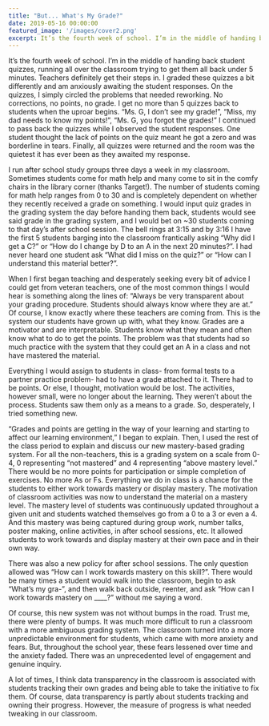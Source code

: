 ```yaml
---
title: "But... What's My Grade?"
date: 2019-05-16 00:00:00
featured_image: '/images/cover2.png'
excerpt: It’s the fourth week of school. I’m in the middle of handing back student quizzes, running all over the classroom trying to get them all back under 5 minutes. Teachers definitely get their steps in. I graded these quizzes a bit differently and am anxiously awaiting the student responses...
---
```


<!-- ![](/images/equity.png) -->

It’s the fourth week of school. I’m in the middle of handing back student quizzes, running all over the classroom trying to get them all back under 5 minutes. Teachers definitely get their steps in. I graded these quizzes a bit differently and am anxiously awaiting the student responses. On the quizzes, I simply circled the problems that needed reworking. No corrections, no points, no grade. I get no more than 5 quizzes back to students when the uproar begins. “Ms. G, I don’t see my grade!”, “Miss, my dad needs to know my points!”, “Ms. G, you forgot the grades!” I continued to pass back the quizzes while I observed the student responses. One student thought the lack of points on the quiz meant he got a zero and was borderline in tears. Finally, all quizzes were returned and the room was the quietest it has ever been as they awaited my response. 

I run after school study groups three days a week in my classroom. Sometimes students come for math help and many come to sit in the comfy chairs in the library corner (thanks Target!). The number of students coming for math help ranges from 0 to 30 and is completely dependent on whether they recently received a grade on something. I would input quiz grades in the grading system the day before handing them back, students would see said grade in the grading system, and I would bet on ~30 students coming to that day’s after school session. The bell rings at 3:15 and by 3:16 I have the first 5 students barging into the classroom frantically asking “Why did I get a C?” or “How do I change by D to an A in the next 20 minutes?”. I had never heard one student ask “What did I miss on the quiz?” or “How can I understand this material better?”. 

When I first began teaching and desperately seeking every bit of advice I could get from veteran teachers, one of the most common things I would hear is something along the lines of: “Always be very transparent about your grading procedure. Students should always know where they are at.” Of course, I know exactly where these teachers are coming from. This is the system our students have grown up with, what they know. Grades are a motivator and are interpretable. Students know what they mean and often know what to do to get the points. The problem was that students had so much practice with the system that they could get an A in a class and not have mastered the material.  

Everything I would assign to students in class- from formal tests to a partner practice problem- had to have a grade attached to it. There had to be points. Or else, I thought, motivation would be lost. The activities, however small, were no longer about the learning. They weren’t about the process. Students saw them only as a means to a grade. So, desperately, I tried something new.

“Grades and points are getting in the way of your learning and starting to affect our learning environment,” I began to explain. Then, I used the rest of the class period to explain and discuss our new mastery-based grading system. For all the non-teachers, this is a grading system on a scale from 0-4, 0 representing “not mastered” and 4 representing “above mastery level.” There would be no more points for participation or simple completion of exercises. No more As or Fs. Everything we do in class is a chance for the students to either work towards mastery or display mastery. The motivation of classroom activities was now to understand the material on a mastery level. The mastery level of students was continuously updated throughout a given unit and students watched themselves go from a 0 to a 3 or even a 4. And this mastery was being captured during group work, number talks, poster making, online activities, in after school sessions, etc. It allowed students to work towards and display mastery at their own pace and in their own way. 

There was also a new policy for after school sessions. The only question allowed was “How can I work towards mastery on this skill?”. There would be many times a student would walk into the classroom, begin to ask “What’s my gra-”, and then walk back outside, reenter, and ask “How can I work towards mastery on ____?” without me saying a word. 

Of course, this new system was not without bumps in the road. Trust me, there were plenty of bumps. It was much more difficult to run a classroom with a more ambiguous grading system. The classroom turned into a more unpredictable environment for students, which came with more anxiety and fears. But, throughout the school year, these fears lessened over time and the anxiety faded. There was an unprecedented level of engagement and genuine inquiry. 

A lot of times, I think data transparency in the classroom is associated with students tracking their own grades and being able to take the initiative to fix them. Of course, data transparency is partly about students tracking and owning their progress. However, the measure of progress is what needed tweaking in our classroom. 

